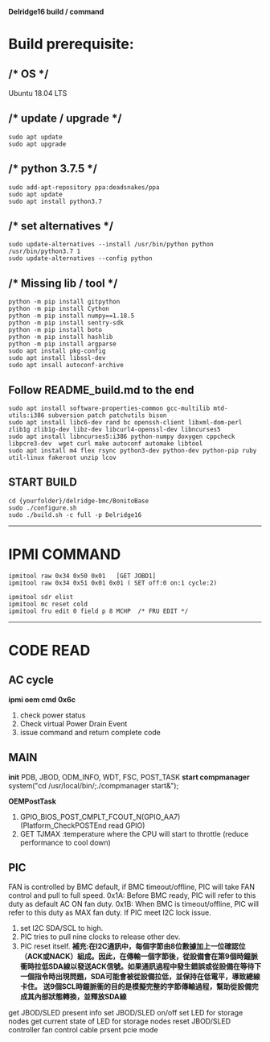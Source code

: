 **Delridge16 build / command**

# Build prerequisite:
## /* OS */
Ubuntu 18.04 LTS

## /* update / upgrade */
    sudo apt update
    sudo apt upgrade

## /* python 3.7.5 */
    sudo add-apt-repository ppa:deadsnakes/ppa
    sudo apt update
    sudo apt install python3.7

## /* set alternatives */
    sudo update-alternatives --install /usr/bin/python python /usr/bin/python3.7 1
    sudo update-alternatives --config python

## /* Missing lib / tool */
    python -m pip install gitpython
    python -m pip install Cython
    python -m pip install numpy==1.18.5
    python -m pip install sentry-sdk
    python -m pip install boto
    python -m pip install hashlib
    python -m pip install argparse
    sudo apt install pkg-config
    sudo apt install libssl-dev
    sudo apt insall autoconf-archive
    

## Follow README_build.md to the end

    sudo apt install software-properties-common gcc-multilib mtd-utils:i386 subversion patch patchutils bison
    sudo apt install libc6-dev rand bc openssh-client libxml-dom-perl zlib1g zlib1g-dev libz-dev libcurl4-openssl-dev libncurses5
    sudo apt install libncurses5:i386 python-numpy doxygen cppcheck libpcre3-dev  wget curl make autoconf automake libtool
    sudo apt install m4 flex rsync python3-dev python-dev python-pip ruby util-linux fakeroot unzip lcov

## START BUILD
    cd {yourfolder}/delridge-bmc/BonitoBase
    sudo ./configure.sh
    sudo ./build.sh -c full -p Delridge16


---

# IPMI COMMAND

    ipmitool raw 0x34 0x50 0x01   [GET JOBD1] 
    ipmitool raw 0x34 0x51 0x01 0x01 ( SET off:0 on:1 cycle:2)

    ipmitool sdr elist
    ipmitool mc reset cold
    ipmitool fru edit 0 field p 8 MCHP  /* FRU EDIT */


---

# CODE READ
## AC cycle
**ipmi oem cmd 0x6c**
1. check power status 
2. Check virtual Power Drain Event
3. issue command and return complete code

## MAIN
**init**
PDB, JBOD, ODM_INFO, WDT, FSC, POST_TASK
**start compmanager**
system("cd /usr/local/bin/;./compmanager start&");

**OEMPostTask**
1. GPIO_BIOS_POST_CMPLT_FCOUT_N(GPIO_AA7) (Platform_CheckPOSTEnd read GPIO)
2. GET TJMAX :temperature where the CPU will start to throttle (reduce performance to cool down)

## PIC
FAN is controlled by BMC default, if BMC timeout/offline, PIC will take FAN control and pull to full speed.
0x1A: Before BMC ready, PIC will refer to this duty as default AC ON fan duty.
0x1B: When BMC is timeout/offline, PIC will refer to this duty as MAX fan duty.
If PIC meet I2C lock issue.
1. set I2C SDA/SCL to high.
2. PIC tries to pull nine clocks to release other dev.
3. PIC reset itself.
**補充:在I2C通訊中，每個字節由8位數據加上一位確認位（ACK或NACK）組成。因此，在傳輸一個字節後，從設備會在第9個時鐘脈衝時拉低SDA線以發送ACK信號。如果通訊過程中發生錯誤或從設備在等待下一個指令時出現問題，SDA可能會被從設備拉低，並保持在低電平，導致總線卡住。
送9個SCL時鐘脈衝的目的是模擬完整的字節傳輸過程，幫助從設備完成其內部狀態轉換，並釋放SDA線**

get JBOD/SLED present info
set JBOD/SLED on/off
set LED for storage nodes
get current state of LED for storage nodes
reset JBOD/SLED controller
fan control
cable prsent
pcie mode